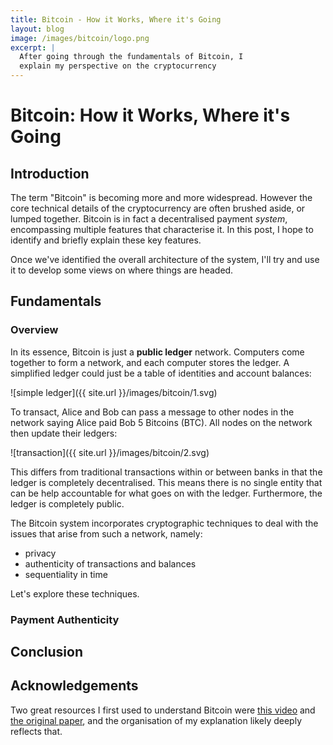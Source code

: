 ```yaml
---
title: Bitcoin - How it Works, Where it's Going
layout: blog
image: /images/bitcoin/logo.png
excerpt: |
  After going through the fundamentals of Bitcoin, I 
  explain my perspective on the cryptocurrency
---
```



# Bitcoin: How it Works, Where it's Going

## Introduction

The term "Bitcoin" is becoming more and more widespread. However the core technical 
details of the cryptocurrency are often brushed aside, or lumped together. Bitcoin is 
in fact a decentralised payment _system_, encompassing multiple features that characterise it. In this post, I hope to identify and briefly explain these key features.

Once we've identified the overall architecture of the system, I'll try and use it to develop some views on where things are headed.


## Fundamentals

### Overview

In its essence, Bitcoin is just a **public ledger** network. Computers come together to form a network, and each computer stores the ledger. A simplified ledger could just be a table of identities and account balances:

![simple ledger]({{ site.url }}/images/bitcoin/1.svg)

To transact, Alice and Bob can pass a message to other nodes in the network saying Alice paid Bob 5 Bitcoins (BTC). All nodes on the network then update their ledgers:

![transaction]({{ site.url }}/images/bitcoin/2.svg)

This differs from traditional transactions within or between banks in that the ledger is 
completely decentralised. This means there is no single entity that can be help accountable for what goes on with the ledger. Furthermore, the ledger is completely public.

The Bitcoin system incorporates cryptographic techniques to deal with the issues that arise from such a network, namely:

- privacy
- authenticity of transactions and balances
- sequentiality in time

Let's explore these techniques.

### Payment Authenticity


## Conclusion

## Acknowledgements

Two great resources I first used to understand Bitcoin were [this video](https://www.youtube.com/watch?v=Lx9zgZCMqXE) and [the original paper](https://bitcoin.org/bitcoin.pdf), and the organisation of my explanation likely deeply reflects that.